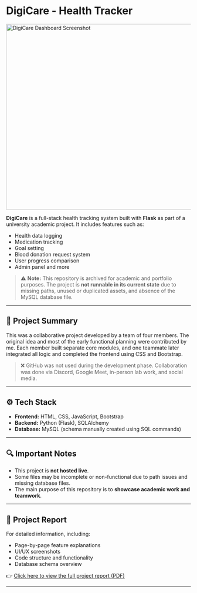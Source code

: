 # DigiCare - Health Tracker

<img width="893" height="505" alt="DigiCare Dashboard Screenshot" src="https://github.com/user-attachments/assets/8ba72df2-7f0e-49ca-bd82-fb80ab07e6bb" />

**DigiCare** is a full-stack health tracking system built with **Flask** as part of a university academic project. It includes features such as:

- Health data logging
- Medication tracking
- Goal setting
- Blood donation request system
- User progress comparison
- Admin panel and more

> ⚠️ **Note:** This repository is archived for academic and portfolio purposes. The project is **not runnable in its current state** due to missing paths, unused or duplicated assets, and absence of the MySQL database file.

---

## 📌 Project Summary

This was a collaborative project developed by a team of four members. The original idea and most of the early functional planning were contributed by me. Each member built separate core modules, and one teammate later integrated all logic and completed the frontend using CSS and Bootstrap.

> ❌ GitHub was not used during the development phase. Collaboration was done via Discord, Google Meet, in-person lab work, and social media.

---

## ⚙️ Tech Stack

- **Frontend:** HTML, CSS, JavaScript, Bootstrap
- **Backend:** Python (Flask), SQLAlchemy
- **Database:** MySQL (schema manually created using SQL commands)

---

## 🔍 Important Notes

- This project is **not hosted live**.
- Some files may be incomplete or non-functional due to path issues and missing database files.
- The main purpose of this repository is to **showcase academic work and teamwork**.

---

## 📘 Project Report

For detailed information, including:
- Page-by-page feature explanations
- UI/UX screenshots
- Code structure and functionality
- Database schema overview

👉 [Click here to view the full project report (PDF)](./Report%20of%20the%20project.pdf)

---
